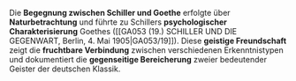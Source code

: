 
Die **Begegnung zwischen Schiller und Goethe** erfolgte über **Naturbetrachtung** und führte zu Schillers **psychologischer Charakterisierung** Goethes ([[GA053 (19.) SCHILLER UND DIE GEGENWART, Berlin, 4. Mai 1905|GA053/19]]). Diese **geistige Freundschaft** zeigt die **fruchtbare Verbindung** zwischen verschiedenen Erkenntnistypen und dokumentiert die **gegenseitige Bereicherung** zweier bedeutender Geister der deutschen Klassik.
